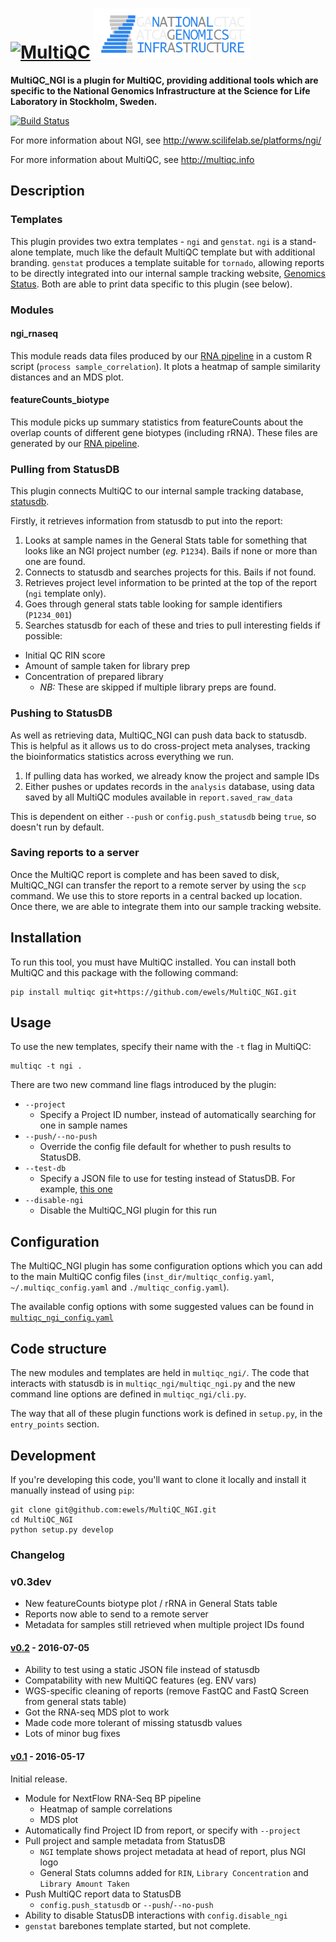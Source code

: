 # [<img src="https://raw.githubusercontent.com/ewels/MultiQC/master/multiqc/templates/default/assets/img/MultiQC_logo.png" width="250" title="MultiQC">](https://github.com/ewels/MultiQC) [<img src="multiqc_ngi/templates/ngi/assets/img/NGI-final-small.png" width="250" title="MultiQC">](http://www.scilifelab.se/platforms/ngi/)

**MultiQC_NGI is a plugin for MultiQC, providing additional tools which are
specific to the National Genomics Infrastructure at the Science for Life
Laboratory in Stockholm, Sweden.**

[![Build Status](https://travis-ci.org/ewels/MultiQC_NGI.svg?branch=master)](https://travis-ci.org/ewels/MultiQC_NGI)

For more information about NGI, see http://www.scilifelab.se/platforms/ngi/

For more information about MultiQC, see http://multiqc.info

## Description
### Templates
This plugin provides two extra templates - `ngi` and `genstat`. `ngi` is a
stand-alone template, much like the default MultiQC template but with additional
branding. `genstat` produces a template suitable for `tornado`, allowing reports
to be directly integrated into our internal sample tracking website,
[Genomics Status](https://github.com/SciLifeLab/genomics-status). Both are able
to print data specific to this plugin (see below).

### Modules
#### ngi_rnaseq
This module reads data files produced by our [RNA pipeline](https://github.com/SciLifeLab/NGI-RNAseq)
in a custom R script (`process sample_correlation`). It plots a heatmap of sample
similarity distances and an MDS plot.

#### featureCounts_biotype
This module picks up summary statistics from featureCounts about the overlap
counts of different gene biotypes (including rRNA). These files are generated
by our [RNA pipeline](https://github.com/SciLifeLab/NGI-RNAseq).

### Pulling from StatusDB
This plugin connects MultiQC to our internal sample tracking database,
[statusdb](https://github.com/SciLifeLab/statusdb).

Firstly, it retrieves information from statusdb to put into the report:

1. Looks at sample names in the General Stats table for something that looks like
   an NGI project number (_eg._ `P1234`). Bails if none or more than one are found.
2. Connects to statusdb and searches projects for this. Bails if not found.
3. Retrieves project level information to be printed at the top of the report
   (`ngi` template only).
4. Goes through general stats table looking for sample identifiers (`P1234_001`)
5. Searches statusdb for each of these and tries to pull interesting fields if possible:
  * Initial QC RIN score
  * Amount of sample taken for library prep
  * Concentration of prepared library
    * _NB:_ These are skipped if multiple library preps are found.

### Pushing to StatusDB
As well as retrieving data, MultiQC_NGI can push data back to statusdb. This is helpful
as it allows us to do cross-project meta analyses, tracking the bioinformatics
statistics across everything we run.

1. If pulling data has worked, we already know the project and sample IDs
2. Either pushes or updates records in the `analysis` database, using data saved
   by all MultiQC modules available in `report.saved_raw_data`

This is dependent on either `--push` or `config.push_statusdb` being `true`, so
doesn't run by default.

### Saving reports to a server
Once the MultiQC report is complete and has been saved to disk, MultiQC_NGI can
transfer the report to a remote server by using the `scp` command. We use this
to store reports in a central backed up location. Once there, we are able to
integrate them into our sample tracking website.

## Installation
To run this tool, you must have MultiQC installed. You can install both
MultiQC and this package with the following command:

```
pip install multiqc git+https://github.com/ewels/MultiQC_NGI.git
```

## Usage
To use the new templates, specify their name with the `-t` flag in MultiQC:

```
multiqc -t ngi .
```

There are two new command line flags introduced by the plugin:

* `--project`
  * Specify a Project ID number, instead of automatically searching for one in sample names
* `--push/--no-push`
  * Override the config file default for whether to push results to StatusDB.
* `--test-db`
  * Specify a JSON file to use for testing instead of StatusDB. For example,
  [this one](https://github.com/ewels/MultiQC_TestData/blob/master/data/ngi/ngi_db_data.json)
* `--disable-ngi`
  * Disable the MultiQC_NGI plugin for this run

## Configuration
The MultiQC_NGI plugin has some configuration options which you can add to the main
MultiQC config files (`inst_dir/multiqc_config.yaml`, `~/.multiqc_config.yaml` and 
`./multiqc_config.yaml`).

The available config options with some suggested values can be found in
[`multiqc_ngi_config.yaml`](multiqc_ngi_config.yaml)

## Code structure
The new modules and templates are held in `multiqc_ngi/`. The code that interacts
with statusdb is in `multiqc_ngi/multiqc_ngi.py` and the new command line options
are defined in `multiqc_ngi/cli.py`.

The way that all of these plugin functions work is defined in `setup.py`, in the
`entry_points` section.

## Development
If you're developing this code, you'll want to clone it locally and install
it manually instead of using `pip`:

```
git clone git@github.com:ewels/MultiQC_NGI.git
cd MultiQC_NGI
python setup.py develop
```

### Changelog
### v0.3dev
* New featureCounts biotype plot / rRNA in General Stats table
* Reports now able to send to a remote server
* Metadata for samples still retrieved when multiple project IDs found


#### [v0.2](https://github.com/ewels/MultiQC_NGI/releases/tag/v0.2) - 2016-07-05
* Ability to test using a static JSON file instead of statusdb
* Compatability with new MultiQC features (eg. ENV vars)
* WGS-specific cleaning of reports (remove FastQC and FastQ Screen from general stats table)
* Got the RNA-seq MDS plot to work
* Made code more tolerant of missing statusdb values
* Lots of minor bug fixes

#### [v0.1](https://github.com/ewels/MultiQC_NGI/releases/tag/v0.1) - 2016-05-17
Initial release.
* Module for NextFlow RNA-Seq BP pipeline
  * Heatmap of sample correlations
  * MDS plot
* Automatically find Project ID from report, or specify with `--project`
* Pull project and sample metadata from StatusDB
  * `NGI` template shows project metadata at head of report, plus NGI logo
  * General Stats columns added for `RIN`, `Library Concentration` and `Library Amount Taken`
* Push MultiQC report data to StatusDB
  * `config.push_statusdb` or `--push`/`--no-push`
* Ability to disable StatusDB interactions with `config.disable_ngi`
* `genstat` barebones template started, but not complete.

